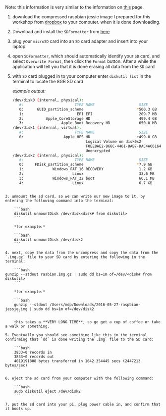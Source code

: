 Note: this information is very similar to the information on [this](https://www.raspberrypi.org/documentation/installation/installing-images/README.md) page.

1. download the compressed raspbian jessie image I prepared for this workshop from [dropbox]() to your computer. when it is done downloading.

2. Download and install the `SDFormatter` from [here](https://www.sdcard.org/downloads/formatter_4/index.html)

3. plug your `microSD` card into an `SD` card adapter and insert into your laptop

4. open `SDFormatter`, which should automatically identify your `SD` card, and select `Overwrite Format`, then click the `Format` button. After a while the application will tell you that it is done erasing all data from the `SD` card

5. with `SD` card plugged in to your computer enter ```diskutil list``` in the terminal to locate the 8GB SD card

    *example output:*

    ```bash
    /dev/disk0 (internal, physical):
       #:                       TYPE NAME                    SIZE       IDENTIFIER
       0:      GUID_partition_scheme                        *500.3 GB   disk0
       1:                        EFI EFI                     209.7 MB   disk0s1
       2:          Apple_CoreStorage HD                      499.4 GB   disk0s2
       3:                 Apple_Boot Recovery HD             650.0 MB   disk0s3
    /dev/disk1 (internal, virtual):
       #:                       TYPE NAME                    SIZE       IDENTIFIER
       0:                  Apple_HFS HD                     +499.0 GB   disk1
                                     Logical Volume on disk0s2
                                     F0EE8AE2-966C-4461-8AB7-DAC4A66164B5
                                     Unencrypted
    /dev/disk2 (internal, physical):
       #:                       TYPE NAME                    SIZE       IDENTIFIER
       0:     FDisk_partition_scheme                        *7.9 GB     disk2
       1:             Windows_FAT_16 RECOVERY                1.2 GB     disk2s1
       2:                      Linux                         33.6 MB    disk2s5
       3:             Windows_FAT_32 boot                    66.1 MB    disk2s6
       4:                      Linux                         6.7 GB     disk2s7
```

3. unmount the sd card, so we can write our new image to it, by entering the following command into the terminal:

    ```bash
    diskutil unmountDisk /dev/disk<disk# from diskutil>
    ```

    *for example:*

    ```bash
    diskutil unmountDisk /dev/disk2
    ```

4. next, copy the data from the uncompress and copy the data from the `.img.gz` file to your SD card by entering the following in the terminal:

    ```bash
gunzip --stdout rasbian.img.gz | sudo dd bs=1m of=/dev/<disk# from diskutil>
    ```

    *for example:*

    ```bash
    gunzip --stdout /Users/mdp/Downloads/2016-05-27-raspbian-jessie.img | sudo dd bs=1m of=/dev/disk2
    ```

    this takes a **VERY LONG TIME**, so go get a cup of coffee or take a walk or something.

5. Eventually you should see something like this in the terminal confirming that `dd` is done writing the`.img` file to the SD card:

    ```bash
    3833+0 records in
    3833+0 records out
    4019191808 bytes transferred in 1642.354445 secs (2447213 bytes/sec)
    ```

6. eject the sd card from your computer with the following command:

    ```bash
    sudo diskutil eject /dev/disk2
    ```

7. put the sd card into your pi, plug power cable in, and confirm that it boots up.
